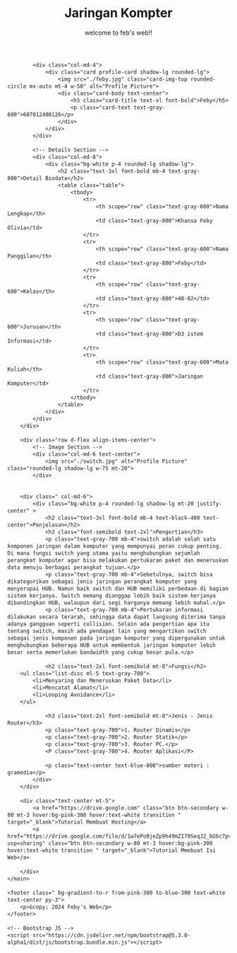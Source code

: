 <html lang="en">
<head>
    <meta charset="UTF-8">
    <meta name="viewport" content="width=device-width, initial-scale=1.0">
    <title>Biodata</title>
    <link href="https://cdn.jsdelivr.net/npm/bootstrap@5.3.0-alpha1/dist/css/bootstrap.min.css" rel="stylesheet">
    <script src="https://cdn.tailwindcss.com"></script>
    <style>
        .profile-card:hover {
            transform: scale(1.05);
            transition: transform 0.3s;
        }
    </style>
</head>
<body class="bg-gray-100">
    <header class="bg-gradient-to-r from-pink-300 to-blue-300 text-white py-4 shadow-md">
        <div class="container text-center">
            <h1 class="text-4xl font-extrabold">Jaringan Kompter</h1>
            <p class="text-lg mt-2">welcome to feb's web!!  </p>
        </div>
    </header>
    <main class="container my-5">
        <div class="row">
           
            <div class="col-md-4">
                <div class="card profile-card shadow-lg rounded-lg">
                    <img src="./feby.jpg" class="card-img-top rounded-circle mx-auto mt-4 w-50" alt="Profile Picture">
                    <div class="card-body text-center">
                        <h5 class="card-title text-xl font-bold">Feby</h5>
                        <p class="card-text text-gray-600">607012400126</p>
                    </div>
                </div>
            </div>

            <!-- Details Section -->
            <div class="col-md-8">
                <div class="bg-white p-4 rounded-lg shadow-lg">
                    <h2 class="text-3xl font-bold mb-4 text-gray-800">Detail Biodata</h2>
                    <table class="table">
                        <tbody>
                            <tr>
                                <th scope="row" class="text-gray-600">Nama Lengkap</th>
                                <td class="text-gray-800">Khansa Feby Olivia</td>
                            </tr>
                            <tr>
                                <th scope="row" class="text-gray-600">Nama Panggilan</th>
                                <td class="text-gray-800">Feby</td>
                            </tr>
                            <tr>
                                <th scope="row" class="text-gray-600">Kelas</th>
                                <td class="text-gray-800">48-02</td>
                            </tr>
                            <tr>
                                <th scope="row" class="text-gray-600">Jurusan</th>
                                <td class="text-gray-800">D3 istem Informasi</td>
                            </tr>
                            <tr>
                                <th scope="row" class="text-gray-600">Mata Kuliah</th>
                                <td class="text-gray-800">Jaringan Komputer</td>
                            </tr>
                        </tbody>
                    </table>
                </div>
            </div>
        </div>

        <div class="row d-flex align-items-center">
            <!-- Image Section -->
            <div class="col-md-6 text-center">
                <img src="./switch.jpg" alt="Profile Picture" class="rounded-lg shadow-lg w-75 mt-20">
            </div>


        <div class=" col-md-6">
            <div class="bg-white p-4 rounded-lg shadow-lg mt-20 justify-center" >
                <h2 class="text-3xl font-bold mb-4 text-black-400 text-center">Penjelasan</h2>
                <h3 class="font-semibold text-2xl">Pengertian</h3>
                <p class="text-gray-700 mb-4">switch adalah salah satu komponen jaringan dalam komputer yang mempunyai peran cukup penting. Di mana fungsi switch yang utama yaitu menghubungkan sejumlah perangkat komputer agar bisa melakukan pertukaran paket dan meneruskan data menuju berbagai perangkat tujuan.</p>
                <p class="text-gray-700 mb-4">Sebetulnya, switch bisa dikategorikan sebagai jenis jaringan perangkat komputer yang menyerupai HUB. Namun baik switch dan HUB memiliki perbedaan di bagian sistem kerjanya. Switch memang dianggap lebih baik sistem kerjanya dibandingkan HUB, walaupun dari segi harganya memang lebih mahal.</p>
                <p class="text-gray-700 mb-4">Pertukaran informasi dilakukan secara terarah, sehingga data dapat langsung diterima tanpa adanya gangguan seperti collision. Selain ada pengertian apa itu tentang switch, masih ada pendapat lain yang mengartikan switch sebagai jenis komponen pada jaringan komputer yang dipergunakan untuk menghubungkan beberapa HUB untuk membentuk jaringan komputer lebih besar serta memerlukan bandwidth yang cukup besar pula.</p>

                <h2 class="text-2xl font-semibold mt-8">Fungsi</h2>
        <ul class="list-disc ml-5 text-gray-700">
            <li>Menyaring dan Meneruskan Paket Data</li>
            <li>Mencatat Alamat</li>
            <li>Looping Avoidance</li>
        </ul>

                <h3 class="text-2xl font-semibold mt-8">Jenis - Jenis Router</h3>
                <p class="text-gray-700">1. Router Dinamis</p>
                <p class="text-gray-700">2. Router Statik</p>
                <p class="text-gray-700">3. Router PC.</p>
                <P class="text-gray-700">4. Router Aplikasi</P>

                <p class="text-center text-blue-800">sumber materi : gramedia</p>
            </div>
        </div>

        <div class="text-center mt-5">
            <a href="https://drive.google.com" class="btn btn-secondary w-80 mt-3 hover:bg-pink-300 hover:text-white transition " target="_blank">Tutorial Membuat Hosting</a>
            <a href="https://drive.google.com/file/d/1w7ePo8jeZp9h49mZI79SeqJ2_bGbc7pv/view?usp=sharing" class="btn btn-secondary w-80 mt-3 hover:bg-pink-300 hover:text-white transition " target="_blank">Tutorial Mmebuat Isi Web</a>
           
        </div>
    </main>

    <footer class=" bg-gradient-to-r from-pink-300 to-blue-300 text-white text-center py-3">
        <p>&copy; 2024 Feby's Web</p>
    </footer>

    <!-- Bootstrap JS -->
    <script src="https://cdn.jsdelivr.net/npm/bootstrap@5.3.0-alpha1/dist/js/bootstrap.bundle.min.js"></script>
</body>
</html>
